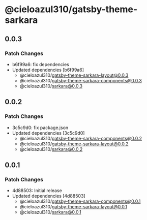# @cieloazul310/gatsby-theme-sarkara

## 0.0.3

### Patch Changes

- b6f99a6: fix dependencies
- Updated dependencies [b6f99a6]
  - @cieloazul310/gatsby-theme-sarkara-layout@0.0.3
  - @cieloazul310/gatsby-theme-sarkara-components@0.0.3
  - @cieloazul310/sarkara@0.0.3

## 0.0.2

### Patch Changes

- 3c5c9d0: fix package.json
- Updated dependencies [3c5c9d0]
  - @cieloazul310/gatsby-theme-sarkara-components@0.0.2
  - @cieloazul310/gatsby-theme-sarkara-layout@0.0.2
  - @cieloazul310/sarkara@0.0.2

## 0.0.1

### Patch Changes

- 4d88503: Initial release
- Updated dependencies [4d88503]
  - @cieloazul310/gatsby-theme-sarkara-components@0.0.1
  - @cieloazul310/gatsby-theme-sarkara-layout@0.0.1
  - @cieloazul310/sarkara@0.0.1
